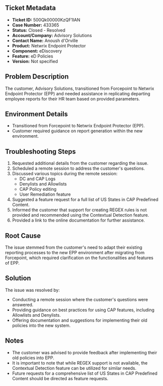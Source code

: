 ## Ticket Metadata
- **Ticket ID:** 500Qk00000KzQF1IAN
- **Case Number:** 433365
- **Status:** Closed - Resolved
- **Account/Company:** Advisory Solutions
- **Contact Name:** Anoush d'Orville
- **Product:** Netwrix Endpoint Protector
- **Component:** eDiscovery
- **Feature:** eD Policies
- **Version:** Not specified

## Problem Description
The customer, Advisory Solutions, transitioned from Forcepoint to Netwrix Endpoint Protector (EPP) and needed assistance in replicating departing employee reports for their HR team based on provided parameters.

## Environment Details
- Transitioned from Forcepoint to Netwrix Endpoint Protector (EPP).
- Customer required guidance on report generation within the new environment.

## Troubleshooting Steps
1. Requested additional details from the customer regarding the issue.
2. Scheduled a remote session to address the customer's questions.
3. Discussed various topics during the remote session:
   - DC and CAP Logs
   - Denylists and Allowlists
   - CAP Policy editing
   - User Remediation feature
4. Suggested a feature request for a full list of US States in CAP Predefined Content.
5. Informed the customer that support for creating REGEX rules is not provided and recommended using the Contextual Detection feature.
6. Provided a link to the online documentation for further assistance.

## Root Cause
The issue stemmed from the customer's need to adapt their existing reporting processes to the new EPP environment after migrating from Forcepoint, which required clarification on the functionalities and features of EPP.

## Solution
The issue was resolved by:
- Conducting a remote session where the customer's questions were answered.
- Providing guidance on best practices for using CAP features, including Allowlists and Denylists.
- Offering documentation and suggestions for implementing their old policies into the new system.

## Notes
- The customer was advised to provide feedback after implementing their old policies into EPP.
- It is important to note that while REGEX support is not available, the Contextual Detection feature can be utilized for similar needs.
- Future requests for a comprehensive list of US States in CAP Predefined Content should be directed as feature requests.